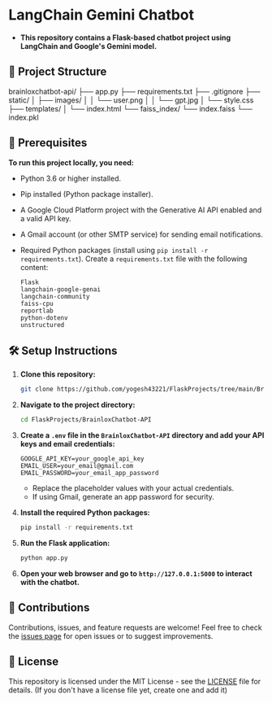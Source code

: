 # LangChain Gemini Chatbot

- **This repository contains a Flask-based chatbot project using LangChain and Google's Gemini model.**

## 📂 Project Structure

brainloxchatbot-api/
├── app.py
├── requirements.txt
├── .gitignore
├── static/
│   ├── images/
│   │   └── user.png
│   │   └── gpt.jpg
│   └── style.css
├── templates/
│   └── index.html
└── faiss_index/
    └── index.faiss
    └── index.pkl

## 📄 Prerequisites

**To run this project locally, you need:**

* Python 3.6 or higher installed.
* Pip installed (Python package installer).
* A Google Cloud Platform project with the Generative AI API enabled and a valid API key.
* A Gmail account (or other SMTP service) for sending email notifications.
* Required Python packages (install using `pip install -r requirements.txt`). Create a `requirements.txt` file with the following content:

    ```
    Flask
    langchain-google-genai
    langchain-community
    faiss-cpu
    reportlab
    python-dotenv
    unstructured
    ```

## 🛠️ Setup Instructions

1.  **Clone this repository:**

    ```bash
    git clone https://github.com/yogesh43221/FlaskProjects/tree/main/BrainloxChatbot-API
    ```

2.  **Navigate to the project directory:**

    ```bash
    cd FlaskProjects/BrainloxChatbot-API
    ```

3.  **Create a `.env` file in the `BrainloxChatbot-API` directory and add your API keys and email credentials:**

    ```
    GOOGLE_API_KEY=your_google_api_key
    EMAIL_USER=your_email@gmail.com
    EMAIL_PASSWORD=your_email_app_password
    ```

    * Replace the placeholder values with your actual credentials.
    * If using Gmail, generate an app password for security.

4.  **Install the required Python packages:**

    ```bash
    pip install -r requirements.txt
    ```

5.  **Run the Flask application:**

    ```bash
    python app.py
    ```

6.  **Open your web browser and go to `http://127.0.0.1:5000` to interact with the chatbot.**

## 🤝 Contributions

Contributions, issues, and feature requests are welcome! Feel free to check the [issues page](https://github.com/yogesh43221/FlaskProjects/issues) for open issues or to suggest improvements.

## 📄 License

This repository is licensed under the MIT License - see the [LICENSE](LICENSE) file for details. (If you don't have a license file yet, create one and add it)

